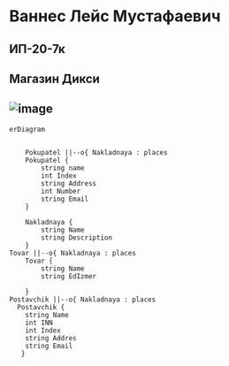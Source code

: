 **Ваннес Лейс Мустафаевич**
==================================
ИП-20-7к
----------------------------------
Магазин Дикси
----------------------------------
![image](https://github.com/Unsympathetic/Diksi/assets/104492314/5cbe87fd-14f9-43ec-8796-a5042201182b)
----------------------------------
```mermaid
erDiagram
  
 
    Pokupatel ||--o{ Nakladnaya : places
    Pokupatel {
        string name
        int Index
        string Address
        int Number
        string Email
    }
  
    Nakladnaya {
        string Name
        string Description
    }
Tovar ||--o{ Nakladnaya : places
    Tovar {
        string Name
        string EdIzmer
 
    }
Postavchik ||--o{ Nakladnaya : places
  Postavchik {
    string Name
    int INN
    int Index
    string Addres
    string Email
   }

```
